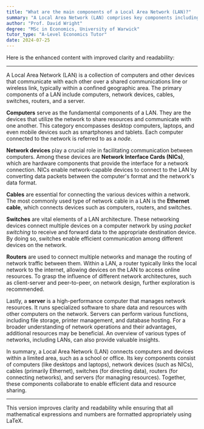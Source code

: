 ```yaml
---
title: "What are the main components of a Local Area Network (LAN)?"
summary: "A Local Area Network (LAN) comprises key components including computers, network devices, cables, switches, routers, and a server, which work together to facilitate communication and resource sharing."
author: "Prof. David Wright"
degree: "MSc in Economics, University of Warwick"
tutor_type: "A-Level Economics Tutor"
date: 2024-07-25
---
```


Here is the enhanced content with improved clarity and readability:

---

A Local Area Network (LAN) is a collection of computers and other devices that communicate with each other over a shared communications line or wireless link, typically within a confined geographic area. The primary components of a LAN include computers, network devices, cables, switches, routers, and a server.

**Computers** serve as the fundamental components of a LAN. They are the devices that utilize the network to share resources and communicate with one another. This category encompasses desktop computers, laptops, and even mobile devices such as smartphones and tablets. Each computer connected to the network is referred to as a *node*.

**Network devices** play a crucial role in facilitating communication between computers. Among these devices are **Network Interface Cards (NICs)**, which are hardware components that provide the interface for a network connection. NICs enable network-capable devices to connect to the LAN by converting data packets between the computer's format and the network's data format.

**Cables** are essential for connecting the various devices within a network. The most commonly used type of network cable in a LAN is the **Ethernet cable**, which connects devices such as computers, routers, and switches.

**Switches** are vital elements of a LAN architecture. These networking devices connect multiple devices on a computer network by using *packet switching* to receive and forward data to the appropriate destination device. By doing so, switches enable efficient communication among different devices on the network.

**Routers** are used to connect multiple networks and manage the routing of network traffic between them. Within a LAN, a router typically links the local network to the internet, allowing devices on the LAN to access online resources. To grasp the influence of different network architectures, such as client-server and peer-to-peer, on network design, further exploration is recommended.

Lastly, a **server** is a high-performance computer that manages network resources. It runs specialized software to share data and resources with other computers on the network. Servers can perform various functions, including file storage, printer management, and database hosting. For a broader understanding of network operations and their advantages, additional resources may be beneficial. An overview of various types of networks, including LANs, can also provide valuable insights.

In summary, a Local Area Network (LAN) connects computers and devices within a limited area, such as a school or office. Its key components consist of computers (like desktops and laptops), network devices (such as NICs), cables (primarily Ethernet), switches (for directing data), routers (for connecting networks), and servers (for managing resources). Together, these components collaborate to enable efficient data and resource sharing.

--- 

This version improves clarity and readability while ensuring that all mathematical expressions and numbers are formatted appropriately using LaTeX.
    